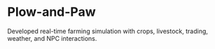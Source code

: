 # Plow-and-Paw
Developed real-time farming simulation with crops, livestock, trading, weather, and NPC interactions.
